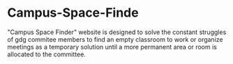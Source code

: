 # Campus-Space-Finde
"Campus Space Finder" website is designed to solve the constant struggles of gdg commitee members to find an empty classroom to work or organize meetings as a temporary solution until a more permanent area or room is allocated to the committee.
